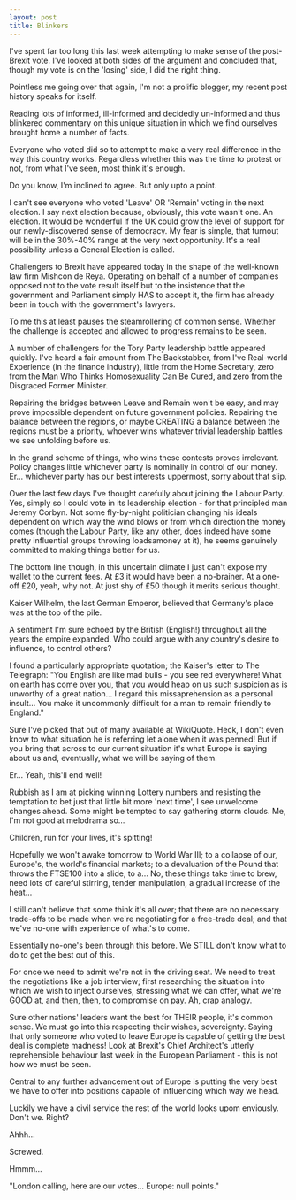 ```yaml
---
layout: post
title: Blinkers
---
```


I've spent far too long this last week attempting to make sense of the post-Brexit vote.  I've looked at both sides of the argument and concluded that, though my vote is on the 'losing' side, I did the right thing.

Pointless me going over that again, I'm not a prolific blogger, my recent post history speaks for itself. 

Reading lots of informed, ill-informed and decidedly un-informed and thus blinkered commentary on this unique situation in which we find ourselves brought home a number of facts.

Everyone who voted did so to attempt to make a very real difference in the way this country works.  Regardless whether this was the time to protest or not, from what I've seen, most think it's enough.

Do you know, I'm inclined to agree.  But only upto a point.

I can't see everyone who voted 'Leave' OR 'Remain' voting in the next election.  I say next election because, obviously, this vote wasn't one.  An election.  It would be wonderful if the UK could grow the level of support for our newly-discovered sense of democracy.  My fear is simple, that turnout will be in the 30%-40% range at the very next opportunity.  It's a real possibility unless a General Election is called.

Challengers to Brexit have appeared today in the shape of the well-known law firm Mishcon de Reya.  Operating on behalf of a number of companies opposed not to the vote result itself but to the insistence that the government and Parliament simply HAS to accept it, the firm has already been in touch with the government's lawyers.

To me this at least pauses the steamrollering of common sense.  Whether the challenge is accepted and allowed to progress remains to be seen.

A number of challengers for the Tory Party leadership battle appeared quickly.  I've heard a fair amount from The Backstabber, from I've Real-world Experience (in the finance industry), little from the Home Secretary, zero from the Man Who Thinks Homosexuality Can Be Cured, and zero from the Disgraced Former Minister.

Repairing the bridges between Leave and Remain won't be easy, and may prove impossible dependent on future government policies.  Repairing the balance between the regions, or maybe CREATING a balance between the regions must be a priority, whoever wins whatever trivial leadership battles we see unfolding before us.

In the grand scheme of things, who wins these contests proves irrelevant.  Policy changes little whichever party is nominally in control of our money.  Er… whichever party has our best interests uppermost, sorry about that slip.

Over the last few days I've thought carefully about joining the Labour Party.  Yes, simply so I could vote in its leadership election - for that principled man Jeremy Corbyn.  Not some fly-by-night politician changing his ideals dependent on which way the wind blows or from which direction the money comes (though the Labour Party, like any other, does indeed have some pretty influential groups throwing loadsamoney at it), he seems genuinely committed to making things better for us.

The bottom line though, in this uncertain climate I just can't expose my wallet to the current fees.  At £3 it would have been a no-brainer.  At a one-off £20, yeah, why not.  At just shy of £50 though it merits serious thought.

Kaiser Wilhelm, the last German Emperor, believed that Germany's place was at the top of the pile.

A sentiment I'm sure echoed by the British (English!) throughout all the years the empire expanded.  Who could argue with any country's desire to influence, to control others?

I found a particularly appropriate quotation; the Kaiser's letter to The Telegraph:  "You English are like mad bulls - you see red everywhere! What on earth has come over you, that you would heap on us such suspicion as is unworthy of a great nation… I regard this missaprehension as a personal insult… You make it uncommonly difficult for a man to remain friendly to England."

Sure I've picked that out of many available at WikiQuote.  Heck, I don't even know to what situation he is referring let alone when it was penned!  But if you bring that across to our current situation it's what Europe is saying about us and, eventually, what we will be saying of them.

Er… Yeah, this'll end well!

Rubbish as I am at picking winning Lottery numbers and resisting the temptation to bet just that little bit more 'next time', I see unwelcome changes ahead.  Some might be tempted to say gathering storm clouds.  Me, I'm not good at melodrama so…

Children, run for your lives, it's spitting!

Hopefully we won't awake tomorrow to World War III; to a collapse of our, Europe's, the world's financial markets; to a devaluation of the Pound that throws the FTSE100 into a slide, to a…  No, these things take time to brew, need lots of careful stirring, tender manipulation, a gradual increase of the heat…

I still can't believe that some think it's all over; that there are no necessary trade-offs to be made when we're negotiating for a free-trade deal; and that we've no-one with experience of what's to come.

Essentially no-one's been through this before.  We STILL don't know what to do to get the best out of this.

For once we need to admit we're not in the driving seat.  We need to treat the negotiations like a job interview; first researching the situation into which we wish to inject ourselves, stressing what we can offer, what we're GOOD at, and then, then, to compromise on pay.  Ah, crap analogy.

Sure other nations' leaders want the best for THEIR people, it's common sense.  We must go into this respecting their wishes, sovereignty.  Saying that only someone who voted to leave Europe is capable of getting the best deal is complete madness!  Look at Brexit's Chief Architect's utterly reprehensible behaviour last week in the European Parliament - this is not how we must be seen.

Central to any further advancement out of Europe is putting the very best we have to offer into positions capable of influencing which way we head.

Luckily we have a civil service the rest of the world looks upom enviously.  Don't we.  Right?

Ahhh…

Screwed.

Hmmm…

"London calling, here are our votes… Europe: null points."
